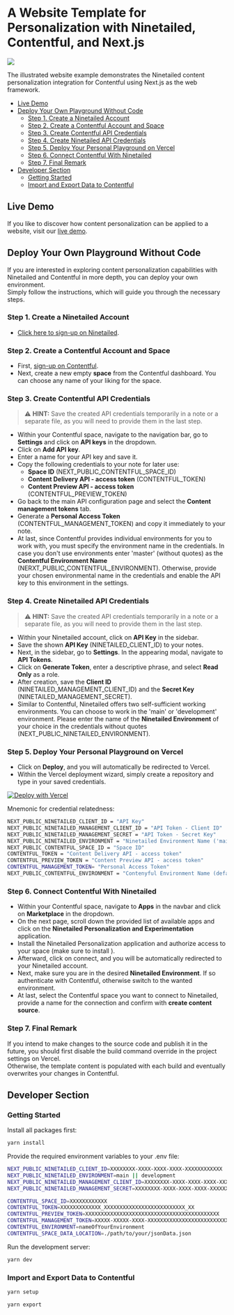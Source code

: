 # A Website Template for Personalization with Ninetailed, Contentful, and Next.js

![](docs/marketing-contentful-next.png)

The illustrated website example demonstrates the Ninetailed content personalization integration for Contentful using Next.js as the web framework.

- [Live Demo](#live-demo)
- [Deploy Your Own Playground Without Code](#deploy-your-own-playground-without-code)
  - [Step 1. Create a Ninetailed Account](#step-1-create-a-ninetailed-account)
  - [Step 2. Create a Contentful Account and Space](#step-2-create-a-contentful-account-and-space)
  - [Step 3. Create Contentful API Credentials](#step-3-create-contentful-api-credentials)
  - [Step 4. Create Ninetailed API Credentials](#step-4-create-ninetailed-api-credentials)
  - [Step 5. Deploy Your Personal Playground on Vercel](#step-5-deploy-your-personal-playground-on-vercel)
  - [Step 6. Connect Contentful With Ninetailed](#step-6-connect-contentful-with-ninetailed)
  - [Step 7. Final Remark](#step-7-final-remark)
- [Developer Section](#developer-section)
  - [Getting Started](#getting-started)
  - [Import and Export Data to Contentful](#import-and-export-data-to-contentful)

## Live Demo

If you like to discover how content personalization can be applied to a website, visit our [live demo](https://b2b-marketing-website-nextjs-ninetailed.vercel.app/).

## Deploy Your Own Playground Without Code

If you are interested in exploring content personalization capabilities with Ninetailed and Contentful in more depth, you can deploy your own environment.\
Simply follow the instructions, which will guide you through the necessary steps.

### Step 1. Create a Ninetailed Account

- [Click here to sign-up on Ninetailed](https://app.ninetailed.io/account/sign-up).

### Step 2. Create a Contentful Account and Space

- First, [sign-up on Contentful](https://www.contentful.com/sign-up/).
- Next, create a new empty **space** from the Contentful dashboard. You can choose any name of your liking for the space.

### Step 3. Create Contentful API Credentials

> ⚠️ **HINT:** Save the created API credentials temporarily in a note or a separate file, as you will need to provide them in the last step.

- Within your Contentful space, navigate to the navigation bar, go to **Settings** and click on **API keys** in the dropdown.
- Click on **Add API key**.
- Enter a name for your API key and save it.
- Copy the following credentials to your note for later use:
  - **Space ID** (NEXT_PUBLIC_CONTENTFUL_SPACE_ID)
  - **Content Delivery API - access token** (CONTENTFUL_TOKEN)
  - **Content Preview API - access token** (CONTENTFUL_PREVIEW_TOKEN)
- Go back to the main API configuration page and select the **Content management tokens** tab.
- Generate a **Personal Access Token** (CONTENTFUL_MANAGEMENT_TOKEN) and copy it immediately to your note.
- At last, since Contentful provides individual environments for you to work with, you must specify the environment name in the credentials. In case you don't use environments enter 'master' (without quotes) as the **Contentful Environment Name** (NERXT_PUBLIC_CONTENTFUL_ENVIRONMENT). Otherwise, provide your chosen environmental name in the credentials and enable the API key to this environment in the settings.

### Step 4. Create Ninetailed API Credentials

> ⚠️ **HINT:** Save the created API credentials temporarily in a note or a separate file, as you will need to provide them in the last step.

- Within your Ninetailed account, click on **API Key** in the sidebar.
- Save the shown **API Key** (NINETAILED_CLIENT_ID) to your notes.
- Next, in the sidebar, go to **Settings**. In the appearing modal, navigate to **API Tokens**.
- Click on **Generate Token**, enter a descriptive phrase, and select **Read Only** as a role.
- After creation, save the **Client ID** (NINETAILED_MANAGEMENT_CLIENT_ID) and the **Secret Key** (NINETAILED_MANAGEMENT_SECRET).
- Similar to Contentful, Ninetailed offers two self-sufficient working environments. You can choose to work in the 'main' or 'development' environment. Please enter the name of the **Ninetailed Environment** of your choice in the credentials without quotes (NEXT_PUBLIC_NINETAILED_ENVIRONMENT).

### Step 5. Deploy Your Personal Playground on Vercel

- Click on **Deploy**, and you will automatically be redirected to Vercel.
- Within the Vercel deployment wizard, simply create a repository and type in your saved credentials.

[![Deploy with Vercel](https://vercel.com/button)](https://vercel.com/new/clone?repository-url=https%3A%2F%2Fgithub.com%2Fninetailed-inc%2Fninetailed-examples%2Ftree%2Fmain%2Fmarketing-contentful-next&env=NEXT_PUBLIC_NINETAILED_CLIENT_ID,NEXT_PUBLIC_NINETAILED_MANAGEMENT_CLIENT_ID,NEXT_PUBLIC_NINETAILED_MANAGEMENT_SECRET,NEXT_PUBLIC_NINETAILED_ENVIRONMENT,CONTENTFUL_SPACE_ID,CONTENTFUL_TOKEN,CONTENTFUL_PREVIEW_TOKEN,CONTENTFUL_MANAGEMENT_TOKEN,CONTENTFUL_ENVIRONMENT&project-name=ninetailed-marketing-contentful-next&repository-name=ninetailed-marketing-contentful-next&build-command=npm%20run%20build-and-setup)

Mnemonic for credential relatedness:

```bash
NEXT_PUBLIC_NINETAILED_CLIENT_ID = "API Key"
NEXT_PUBLIC_NINETAILED_MANAGEMENT_CLIENT_ID = "API Token - Client ID"
NEXT_PUBLIC_NINETAILED_MANAGEMENT_SECRET = "API Token - Secret Key"
NEXT_PUBLIC_NINETAILED_ENVIRONMENT = "Ninetailed Environment Name ('main' or 'development')"
NEXT_PUBLIC_CONTENTFUL_SPACE_ID = "Space ID"
CONTENTFUL_TOKEN = "Content Delivery API - access token"
CONTENTFUL_PREVIEW_TOKEN = "Content Preview API - access token"
CONTENTFUL_MANAGEMENT_TOKEN= "Personal Access Token"
NEXT_PUBLIC_CONTENTFUL_ENVIRONMENT = "Contenyful Environment Name (default = 'master')"
```

### Step 6. Connect Contentful With Ninetailed

- Within your Contentful space, navigate to **Apps** in the navbar and click on **Marketplace** in the dropdown.
- On the next page, scroll down the provided list of available apps and click on the **Ninetailed Personalization and Experimentation** application.
- Install the Ninetailed Personalization application and authorize access to your space (make sure to install ).
- Afterward, click on connect, and you will be automatically redirected to your Ninetailed account.
- Next, make sure you are in the desired **Ninetailed Environment**. If so authenticate with Contentful, otherwise switch to the wanted environment.
- At last, select the Contentful space you want to connect to Ninetailed, provide a name for the connection and confirm with **create content source**.

### Step 7. Final Remark

If you intend to make changes to the source code and publish it in the future, you should first disable the build command override in the project settings on Vercel.\
Otherwise, the template content is populated with each build and eventually overwrites your changes in Contentful.

## Developer Section

### Getting Started

Install all packages first:

```bash
yarn install
```

Provide the required environment variables to your .env file:

```bash
NEXT_PUBLIC_NINETAILED_CLIENT_ID=XXXXXXXX-XXXX-XXXX-XXXX-XXXXXXXXXXXX
NEXT_PUBLIC_NINETAILED_ENVIRONMENT=main || development
NEXT_PUBLIC_NINETAILED_MANAGEMENT_CLIENT_ID=XXXXXXXX-XXXX-XXXX-XXXX-XXXXXXXXXXXX
NEXT_PUBLIC_NINETAILED_MANAGEMENT_SECRET=XXXXXXXX-XXXX-XXXX-XXXX-XXXXXXXXXXXX

CONTENTFUL_SPACE_ID=XXXXXXXXXXXX
CONTENTFUL_TOKEN=XXXXXXXXXXXXX_XXXXXXXXXXXXXXXXXXXXXXXXXX_XX
CONTENTFUL_PREVIEW_TOKEN=XXXXXXXXXXXXXXXXXXXXXXXXXXXXXXXXXXXXXXXXXXX
CONTENTFUL_MANAGEMENT_TOKEN=XXXXX-XXXXX-XXXX-XXXXXXXXXXXXXXXXXXXXXXXXXXXXXXXX
CONTENTFUL_ENVIRONMENT=nameOfYourEnvironment
CONTENTFUL_SPACE_DATA_LOCATION=./path/to/your/jsonData.json
```

Run the development server:

```bash
yarn dev
```

### Import and Export Data to Contentful

```bash
yarn setup

yarn export
```
